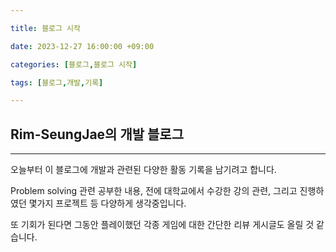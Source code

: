 ```yaml
---

title: 블로그 시작

date: 2023-12-27 16:00:00 +09:00

categories: [블로그,블로그 시작]

tags: [블로그,개발,기록]

---
```


## Rim-SeungJae의 개발 블로그
---

오늘부터 이 블로그에 개발과 관련된 다양한 활동 기록을 남기려고 합니다.

Problem solving 관련 공부한 내용, 전에 대학교에서 수강한 강의 관련, 그리고 진행하였던 몇가지 프로젝트 등 다양하게 생각중입니다.

또 기회가 된다면 그동안 플레이했던 각종 게임에 대한 간단한 리뷰 게시글도 올릴 것 같습니다.